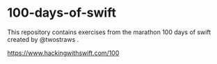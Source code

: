 # 100-days-of-swift
This repository contains exercises from the marathon 100 days of swift created by @twostraws .

https://www.hackingwithswift.com/100
